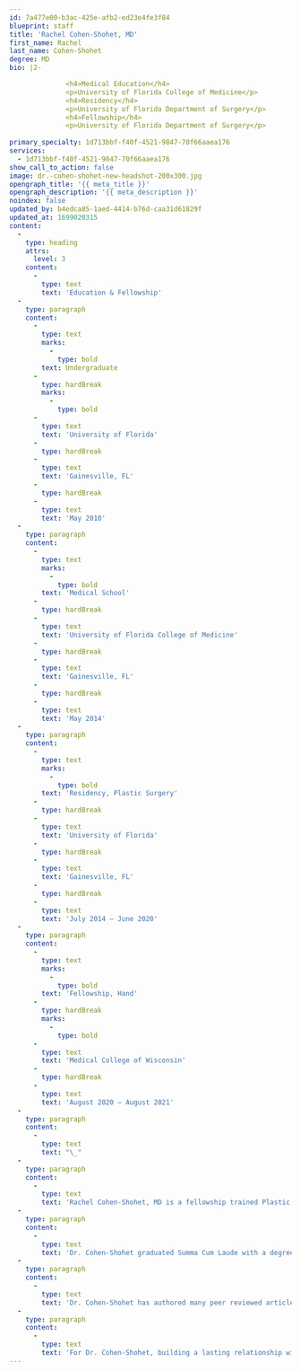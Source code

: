 ```yaml
---
id: 7a477e00-b3ac-425e-afb2-ed23e4fe3f84
blueprint: staff
title: 'Rachel Cohen-Shohet, MD'
first_name: Rachel
last_name: Cohen-Shohet
degree: MD
bio: |2-

              <h4>Medical Education</h4>
              <p>University of Florida College of Medicine</p>
              <h4>Residency</h4>
              <p>University of Florida Department of Surgery</p>
              <h4>Fellowship</h4>
              <p>University of Florida Department of Surgery</p>
          
primary_specialty: 1d713bbf-f40f-4521-9847-70f66aaea176
services:
  - 1d713bbf-f40f-4521-9847-70f66aaea176
show_call_to_action: false
image: dr.-cohen-shohet-new-headshot-200x300.jpg
opengraph_title: '{{ meta_title }}'
opengraph_description: '{{ meta_description }}'
noindex: false
updated_by: b4edca85-1aed-4414-b76d-caa31d61829f
updated_at: 1699020315
content:
  -
    type: heading
    attrs:
      level: 3
    content:
      -
        type: text
        text: 'Education & Fellowship'
  -
    type: paragraph
    content:
      -
        type: text
        marks:
          -
            type: bold
        text: Undergraduate
      -
        type: hardBreak
        marks:
          -
            type: bold
      -
        type: text
        text: 'University of Florida'
      -
        type: hardBreak
      -
        type: text
        text: 'Gainesville, FL'
      -
        type: hardBreak
      -
        type: text
        text: 'May 2010'
  -
    type: paragraph
    content:
      -
        type: text
        marks:
          -
            type: bold
        text: 'Medical School'
      -
        type: hardBreak
      -
        type: text
        text: 'University of Florida College of Medicine'
      -
        type: hardBreak
      -
        type: text
        text: 'Gainesville, FL'
      -
        type: hardBreak
      -
        type: text
        text: 'May 2014'
  -
    type: paragraph
    content:
      -
        type: text
        marks:
          -
            type: bold
        text: 'Residency, Plastic Surgery'
      -
        type: hardBreak
      -
        type: text
        text: 'University of Florida'
      -
        type: hardBreak
      -
        type: text
        text: 'Gainesville, FL'
      -
        type: hardBreak
      -
        type: text
        text: 'July 2014 – June 2020'
  -
    type: paragraph
    content:
      -
        type: text
        marks:
          -
            type: bold
        text: 'Fellowship, Hand'
      -
        type: hardBreak
        marks:
          -
            type: bold
      -
        type: text
        text: 'Medical College of Wisconsin'
      -
        type: hardBreak
      -
        type: text
        text: 'August 2020 – August 2021'
  -
    type: paragraph
    content:
      -
        type: text
        text: "\_"
  -
    type: paragraph
    content:
      -
        type: text
        text: 'Rachel Cohen-Shohet, MD is a fellowship trained Plastic, Reconstructive and Hand Surgeon at UF Health Halifax in Daytona Beach, FL.'
  -
    type: paragraph
    content:
      -
        type: text
        text: 'Dr. Cohen-Shohet graduated Summa Cum Laude with a degree in Biochemistry and a minor in Mathematics at the University of Florida. She went on to continue her education at UF Health, obtaining a Doctorate of Medicine and then completing her residency in Plastic and Reconstructive Surgery. While there, she was inducted into the AOA medical honors society and was selected for the Gold Humanism Honor Society. Dr. Cohen-Shohet then elected to pursue a Hand fellowship at the Medical College of Wisconsin in Milwaukee, WI, where she received additional training in complex hand, wrist and peripheral nerve pathologies.'
  -
    type: paragraph
    content:
      -
        type: text
        text: 'Dr. Cohen-Shohet has authored many peer reviewed articles within the specialties of Plastic Surgery and Hand Surgery. She continues to present at national surgical society meetings. She has a special interest in oncologic reconstruction, extremity salvage and reconstruction, microsurgery, hand arthritis, peripheral nerve compression and aesthetic surgery.'
  -
    type: paragraph
    content:
      -
        type: text
        text: 'For Dr. Cohen-Shohet, building a lasting relationship with the patient is the most rewarding part of a surgical practice. Her primary goal is to achieve the highest level of results so that each patient may have an aesthetic and functional outcome.'
---
```

